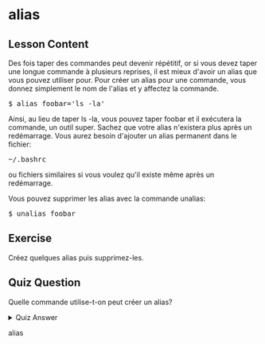 # alias

## Lesson Content

Des fois taper des commandes peut devenir répétitif, or si vous devez taper une longue commande à plusieurs reprises, il est mieux d'avoir un alias que vous pouvez utiliser pour. Pour créer un alias pour une commande, vous donnez simplement le nom de l'alias et y affectez la commande. 

<pre>$ alias foobar='ls -la'</pre>

Ainsi, au lieu de taper ls -la, vous pouvez taper foobar et il exécutera la commande, un outil super. Sachez que votre alias n'existera plus après un redémarrage. Vous aurez besoin d'ajouter un alias permanent dans le fichier:

<pre>~/.bashrc</pre>

ou fichiers similaires si vous voulez qu'il existe même après un redémarrage.

Vous pouvez supprimer les alias avec la commande unalias:

<pre>$ unalias foobar</pre>

## Exercise

Créez quelques alias puis supprimez-les.

## Quiz Question

Quelle commande utilise-t-on peut créer un alias?

<details>
    <summary>Quiz Answer</summary>
</details>

alias
